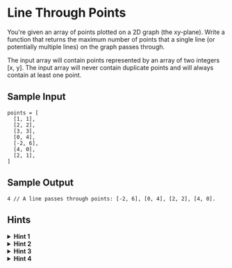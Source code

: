 # Line Through Points

You're given an array of points plotted on a 2D graph (the xy-plane). Write a function that returns the maximum number of points that a single line (or potentially multiple lines) on the graph passes through.

The input array will contain points represented by an array of two integers [x, y]. The input array will never contain duplicate points and will always contain at least one point.

## Sample Input

```plaintext
points = [
  [1, 1],
  [2, 2],
  [3, 3],
  [0, 4],
  [-2, 6],
  [4, 0],
  [2, 1],
]
```

## Sample Output

```plaintext
4 // A line passes through points: [-2, 6], [0, 4], [2, 2], [4, 0].
```

## Hints

<details>
<summary><b>Hint 1</b></summary>

The brute-force approach to solve this problem is to consider every single pair of points and to form a line using them. Then, for each line, you determine how many points lie on that line by using the equation of the line you formed and checking if each point's coordinates solve the equation. This solution runs in O(n^3) time; can you come up with a better approach?

</details>

<details>
<summary><b>Hint 2</b></summary>

What does it mean if two lines have the same slope and share a point?

</details>

<details>
<summary><b>Hint 3</b></summary>

If two lines have the same slope and share a point, they're the same line. Try using a hash table to store the slopes of lines that pass through certain points. How does this help you write an algorithm that runs in O(n^2) time?

</details>

<details>
<summary><b>Hint 4</b></summary>

Loop through every single pair of points, picking a p2 for every p1 in order to form a line. For every pair (p1, p2), store the slope of the formed line in a hash table, and map it to the number of points on that line. If you ever find two identical slopes for lines that both use the same point p1, you can consider these lines to be one and the same, meaning that points p1, p2a, and p2b are all on the same line; in those cases, update the number of points on the slope (the line) in the hash table accordingly. You'll need to reset the hash table at each change of p1. See the Conceptual Overview section of this question's video explanation for a more in-depth explanation.

</details>
